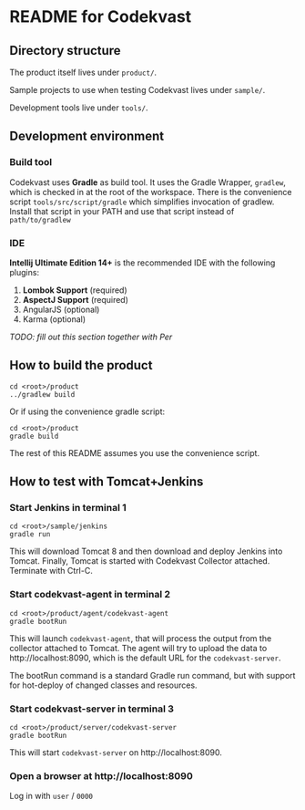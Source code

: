 # README for Codekvast

## Directory structure

The product itself lives under `product/`.

Sample projects to use when testing Codekvast lives under `sample/`.

Development tools live under `tools/`.

## Development environment

### Build tool

Codekvast uses **Gradle** as build tool. It uses the Gradle Wrapper, `gradlew`, which is checked in at the root of the workspace.
There is the convenience script `tools/src/script/gradle` which simplifies invocation of gradlew. Install that script in your PATH
and use that script instead of `path/to/gradlew`

### IDE

**Intellij Ultimate Edition 14+** is the recommended IDE with the following plugins:

1. **Lombok Support** (required)
1. **AspectJ Support** (required)
1. AngularJS (optional)
1. Karma (optional)

_TODO: fill out this section together with Per_

## How to build the product
    cd <root>/product
    ../gradlew build

Or if using the convenience gradle script:

    cd <root>/product
    gradle build

The rest of this README assumes you use the convenience script.

## How to test with Tomcat+Jenkins

### Start Jenkins in terminal 1

    cd <root>/sample/jenkins
    gradle run

This will download Tomcat 8 and then download and deploy Jenkins into Tomcat. Finally, Tomcat is started with Codekvast Collector attached.
Terminate with Ctrl-C.

### Start codekvast-agent in terminal 2

    cd <root>/product/agent/codekvast-agent
    gradle bootRun

This will launch `codekvast-agent`, that will process the output from the collector attached to Tomcat. The agent will try to upload the
data to http://localhost:8090, which is the default URL for the `codekvast-server`.

The bootRun command is a standard Gradle run command, but with support for hot-deploy of changed classes and resources.

### Start codekvast-server in terminal 3

    cd <root>/product/server/codekvast-server
    gradle bootRun

This will start `codekvast-server` on http://localhost:8090.

### Open a browser at http://localhost:8090

Log in with `user` / `0000`

